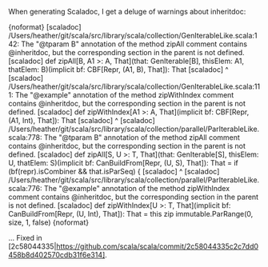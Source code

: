 When generating Scaladoc, I get a deluge of warnings about inheritdoc:

{noformat}
 [scaladoc] /Users/heather/git/scala/src/library/scala/collection/GenIterableLike.scala:142: The "@tparam B" annotation of the method zipAll comment contains @inheritdoc, but the corresponding section in the parent is not defined.
 [scaladoc]   def zipAll[B, A1 >: A, That](that: GenIterable[B], thisElem: A1, thatElem: B)(implicit bf: CBF[Repr, (A1, B), That]): That
 [scaladoc]       ^
 [scaladoc] /Users/heather/git/scala/src/library/scala/collection/GenIterableLike.scala:111: The "@example" annotation of the method zipWithIndex comment contains @inheritdoc, but the corresponding section in the parent is not defined.
 [scaladoc]   def zipWithIndex[A1 >: A, That](implicit bf: CBF[Repr, (A1, Int), That]): That
 [scaladoc]       ^
 [scaladoc] /Users/heather/git/scala/src/library/scala/collection/parallel/ParIterableLike.scala:778: The "@tparam B" annotation of the method zipAll comment contains @inheritdoc, but the corresponding section in the parent is not defined.
 [scaladoc]   def zipAll[S, U >: T, That](that: GenIterable[S], thisElem: U, thatElem: S)(implicit bf: CanBuildFrom[Repr, (U, S), That]): That = if (bf(repr).isCombiner && that.isParSeq) {
 [scaladoc]       ^
 [scaladoc] /Users/heather/git/scala/src/library/scala/collection/parallel/ParIterableLike.scala:776: The "@example" annotation of the method zipWithIndex comment contains @inheritdoc, but the corresponding section in the parent is not defined.
 [scaladoc]   def zipWithIndex[U >: T, That](implicit bf: CanBuildFrom[Repr, (U, Int), That]): That = this zip immutable.ParRange(0, size, 1, false)
{noformat}

...
Fixed in [2c58044335|https://github.com/scala/scala/commit/2c58044335c2c7dd0458b8d402570cdb31f6e314].
